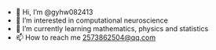 - 👋 Hi, I’m @gyhw082413
- 👀 I’m interested in computational neuroscience
- 🌱 I’m currently learning mathematics, physics and statistics
- 📫 How to reach me 2573862504@qq.com

<!---
gyhw082413/gyhw082413 is a ✨ special ✨ repository because its `README.md` (this file) appears on your GitHub profile.
You can click the Preview link to take a look at your changes.
--->
